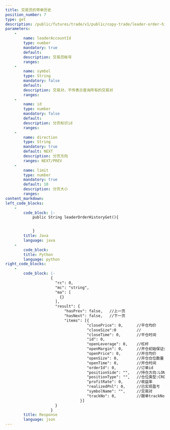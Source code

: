 ```yaml
---
title: 交易员的带单历史
position_number: 7
type: get
description: /public/futures/trade/v1/public/copy-trade/leader-order-history
parameters:
    -
        name: leaderAccountId
        type: number
        mandatory: true
        default:
        description: 交易员帐号
        ranges:
    -
        name: symbol
        type: String
        mandatory: false
        default:
        description: 交易对，不传表示查询所有的交易对
        ranges:
    -
        name: id
        type: number
        mandatory: false
        default:
        description: 分页标识id
        ranges:
    - 
        name: direction
        type: String
        mandatory: true
        default: NEXT
        description: 分页方向
        ranges: NEXT/PREV
    -
        name: limit
        type: number
        mandatory: true
        default: 10
        description: 分页大小
        ranges:
content_markdown:
left_code_blocks:
    -
        code_block: |-
            public String leaderOrderHistoryGet(){


            }
        title: Java
        language: java
    -
        code_block:
        title: Python
        language: python
right_code_blocks:
    -
        code_block: |-
                    {
                      "rc": 0,
                      "mc": "string",
                      "ma": [
                        {}
                      ],
                      "result": {
                          "hasPrev": false,   //上一页
                          "hasNext": false,   //下一页
                          "items": [{
                                    "closePrice": 0,      //平仓均价
                                    "closeSize":0         //
                                    "closeTime": 0,       //平仓时间
                                    "id": 0,            
                                    "openLeverage": 0,    //杠杆
                                    "openMargin": 0,      //开仓初始保证金
                                    "openPrice": 0,       //开仓均价
                                    "openSize": 0,        //开仓仓位数量
                                    "openTime": 0,        //开仓时间
                                    "orderId": 0,         //订单id
                                    "positionSide": "",   //持仓方向:LONG多;SHORT空
                                    "positionType": "",   //仓位类型:CROSSED(全仓);ISOLATED(逐仓)
                                    "profitRate": 0,      //收益率
                                    "realizedPnl": 0,     //已实现盈亏
                                    "symbolName": "",     //交易对
                                    "trackNo": 0,         //跟单trackNo
                                 }] 
                      }
                    }
        title: Response
        language: json
---
```

